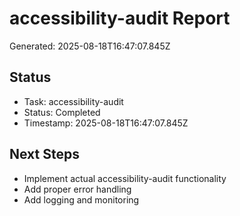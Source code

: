 # accessibility-audit Report

Generated: 2025-08-18T16:47:07.845Z

## Status
- Task: accessibility-audit
- Status: Completed
- Timestamp: 2025-08-18T16:47:07.845Z

## Next Steps
- Implement actual accessibility-audit functionality
- Add proper error handling
- Add logging and monitoring
